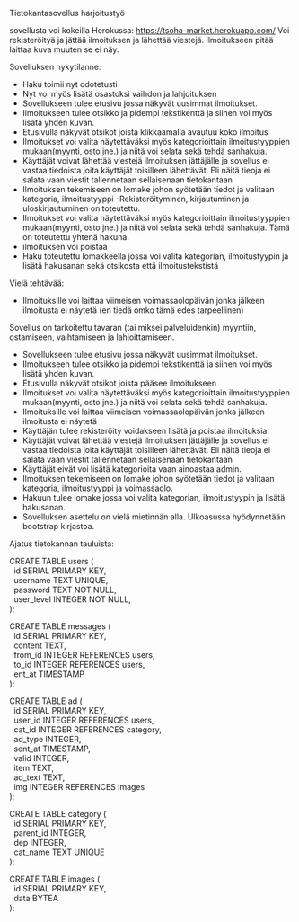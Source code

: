 Tietokantasovellus harjoitustyö

sovellusta voi kokeilla Herokussa: https://tsoha-market.herokuapp.com/
Voi rekisteröityä ja jättää ilmoituksen ja lähettää viestejä. Ilmoitukseen pitää laittaa kuva muuten se ei näy.

Sovelluksen nykytilanne:
- Haku toimii nyt odotetusti
- Nyt voi myös lisätä osastoksi vaihdon ja lahjoituksen
- Sovellukseen tulee etusivu jossa näkyvät uusimmat ilmoitukset.
- Ilmoitukseen tulee otsikko ja pidempi tekstikenttä ja siihen voi myös lisätä yhden kuvan. 
- Etusivulla näkyvät otsikot joista klikkaamalla avautuu koko ilmoitus
- Ilmoitukset voi valita näytettäväksi myös kategorioittain ilmoitustyyppien mukaan(myynti, osto jne.) ja niitä voi selata sekä tehdä sanhakuja. 
- Käyttäjät voivat lähettää viestejä ilmoituksen jättäjälle ja sovellus ei vastaa tiedoista joita käyttäjät toisilleen lähettävät. Eli näitä tieoja ei salata vaan viestit tallennetaan sellaisenaan tietokantaan
- Ilmoituksen tekemiseen on lomake johon syötetään tiedot ja valitaan kategoria, ilmoitustyyppi
-Rekisteröityminen, kirjautuminen ja uloskirjautuminen on toteutettu. 
- Ilmoitukset voi valita näytettäväksi myös kategorioittain ilmoitustyyppien mukaan(myynti, osto jne.) ja niitä voi selata sekä tehdä sanhakuja. Tämä on toteutettu yhtenä hakuna.  
- ilmoituksen voi poistaa
- Haku toteutettu lomakkeella jossa voi valita kategorian, ilmoitustyypin ja lisätä hakusanan sekä otsikosta että ilmoitustekstistä
 
Vielä tehtävää:
- Ilmoituksille voi laittaa viimeisen voimassaolopäivän jonka jälkeen ilmoitusta ei näytetä (en tiedä omko tämä edes tarpeellinen)


Sovellus on tarkoitettu tavaran (tai miksei palveluidenkin) myyntiin, ostamiseen, vaihtamiseen ja lahjoittamiseen. 

- Sovellukseen tulee etusivu jossa näkyvät uusimmat ilmoitukset.
- Ilmoitukseen tulee otsikko ja pidempi tekstikenttä ja siihen voi myös lisätä yhden kuvan. 
- Etusivulla näkyvät otsikot joista pääsee ilmoitukseen
- Ilmoitukset voi valita näytettäväksi myös kategorioittain ilmoitustyyppien mukaan(myynti, osto jne.) ja niitä voi selata sekä tehdä sanhakuja. 
- Ilmoituksille voi laittaa viimeisen voimassaolopäivän jonka jälkeen ilmoitusta ei näytetä
- Käyttäjän tulee rekisteröity voidakseen lisätä ja poistaa ilmoituksia. 
- Käyttäjät voivat lähettää viestejä ilmoituksen jättäjälle ja sovellus ei vastaa tiedoista joita käyttäjät toisilleen lähettävät. Eli näitä tieoja ei salata vaan viestit tallennetaan sellaisenaan tietokantaan
- Käyttäjät eivät voi lisätä kategorioita vaan ainoastaa admin.
- Ilmoituksen tekemiseen on lomake johon syötetään tiedot ja valitaan kategoria, ilmoitustyyppi ja voimassaolo.
- Hakuun tulee lomake jossa voi valita kategorian, ilmoitustyypin ja lisätä hakusanan.
- Sovelluksen asettelu on vielä mietinnän alla. Ulkoasussa hyödynnetään bootstrap kirjastoa.

Ajatus tietokannan tauluista:

CREATE TABLE users (<br>
    &nbsp;&nbsp;id SERIAL PRIMARY KEY,<br>
    &nbsp;&nbsp;username TEXT UNIQUE,<br>
    &nbsp;&nbsp;password TEXT NOT NULL,<br> 
	  &nbsp;&nbsp;user_level INTEGER NOT NULL,<br>
);

CREATE TABLE messages (<br>
    &nbsp;&nbsp;id SERIAL PRIMARY KEY,<br>
    &nbsp;&nbsp;content TEXT,<br>
    &nbsp;&nbsp;from_id INTEGER REFERENCES users,<br>
    &nbsp;&nbsp;to_id INTEGER REFERENCES users,<br>
    &nbsp;&nbsp;ent_at TIMESTAMP<br>
);

CREATE TABLE ad (<br>
    &nbsp;&nbsp;id SERIAL PRIMARY KEY,<br>
    &nbsp;&nbsp;user_id INTEGER REFERENCES users,<br>
    &nbsp;&nbsp;cat_id INTEGER REFERENCES category,<br>
    &nbsp;&nbsp;ad_type INTEGER,<br>
    &nbsp;&nbsp;sent_at TIMESTAMP,<br>
    &nbsp;&nbsp;valid INTEGER,<br>
    &nbsp;&nbsp;item TEXT,<br>
    &nbsp;&nbsp;ad_text TEXT,<br>
    &nbsp;&nbsp;img INTEGER REFERENCES images<br>
);

CREATE TABLE category (<br>
    &nbsp;&nbsp;id SERIAL PRIMARY KEY,<br>
    &nbsp;&nbsp;parent_id INTEGER,<br>
    &nbsp;&nbsp;dep INTEGER,<br>
    &nbsp;&nbsp;cat_name TEXT UNIQUE<br>
);

CREATE TABLE images (<br>
    &nbsp;&nbsp;id SERIAL PRIMARY KEY,<br>
    &nbsp;&nbsp;data BYTEA<br>
);

